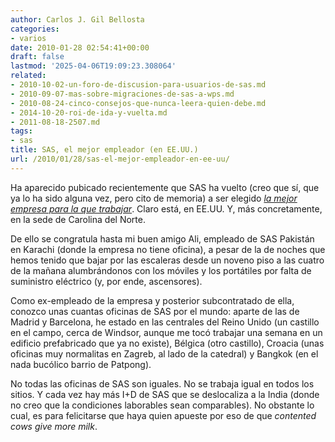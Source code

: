 ```yaml
---
author: Carlos J. Gil Bellosta
categories:
- varios
date: 2010-01-28 02:54:41+00:00
draft: false
lastmod: '2025-04-06T19:09:23.308064'
related:
- 2010-10-02-un-foro-de-discusion-para-usuarios-de-sas.md
- 2010-09-07-mas-sobre-migraciones-de-sas-a-wps.md
- 2010-08-24-cinco-consejos-que-nunca-leera-quien-debe.md
- 2014-10-20-roi-de-ida-y-vuelta.md
- 2011-08-18-2507.md
tags:
- sas
title: SAS, el mejor empleador (en EE.UU.)
url: /2010/01/28/sas-el-mejor-empleador-en-ee-uu/
---
```


Ha aparecido pubicado recientemente que SAS ha vuelto (creo que sí, que ya lo ha sido alguna vez, pero cito de memoria) a ser elegido [_la mejor empresa para la que trabajar_](http://money.cnn.com/2010/01/21/technology/sas_best_companies.fortune/). Claro está, en EE.UU. Y, más concretamente, en la sede de Carolina del Norte.

De ello se congratula hasta mi buen amigo Ali, empleado de SAS Pakistán en Karachi (donde la empresa no tiene oficina), a pesar de la de noches que hemos tenido que bajar por las escaleras desde un noveno piso a las cuatro de la mañana alumbrándonos con los móviles y los portátiles por falta de suministro eléctrico (y, por ende, ascensores).

Como ex-empleado de la empresa y posterior subcontratado de ella, conozco unas cuantas oficinas de SAS por el mundo: aparte de las de Madrid y Barcelona, he estado en las centrales del Reino Unido (un castillo en el campo, cerca de Windsor, aunque me tocó trabajar una semana en un edificio prefabricado que ya no existe), Bélgica (otro castillo), Croacia (unas oficinas muy normalitas en Zagreb, al lado de la catedral) y Bangkok (en el nada bucólico barrio de Patpong).

No todas las oficinas de SAS son iguales. No se trabaja igual en todos los sitios. Y cada vez hay más I+D de SAS que se deslocaliza a la India (donde no creo que la condiciones laborables sean comparables). No obstante lo cual, es para felicitarse que haya quien apueste por eso de que _contented cows give more milk_.
